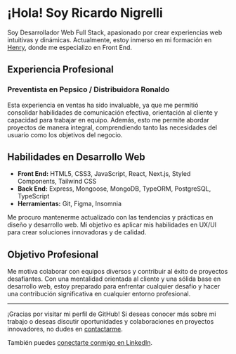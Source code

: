 # ¡Hola! Soy Ricardo Nigrelli

Soy Desarrollador Web Full Stack, apasionado por crear experiencias web intuitivas y dinámicas. Actualmente, estoy inmerso en mi formación en [Henry](https://www.soyhenry.com/), donde me especializo en Front End.

## Experiencia Profesional

### Preventista en Pepsico / Distribuidora Ronaldo
Esta experiencia en ventas ha sido invaluable, ya que me permitió consolidar habilidades de comunicación efectiva, orientación al cliente y capacidad para trabajar en equipo. Además, esto me permite abordar proyectos de manera integral, comprendiendo tanto las necesidades del usuario como los objetivos del negocio.

## Habilidades en Desarrollo Web

- **Front End:** HTML5, CSS3, JavaScript, React, Next.js, Styled Components, Tailwind CSS
- **Back End:** Express, Mongoose, MongoDB, TypeORM, PostgreSQL, TypeScript
- **Herramientas:** Git, Figma, Insomnia

Me procuro mantenerme actualizado con las tendencias y prácticas en diseño y desarrollo web. Mi objetivo es aplicar mis habilidades en UX/UI para crear soluciones innovadoras y de calidad.

## Objetivo Profesional

Me motiva colaborar con equipos diversos y contribuir al éxito de proyectos desafiantes. Con una mentalidad orientada al cliente y una sólida base en desarrollo web, estoy preparado para enfrentar cualquier desafío y hacer una contribución significativa en cualquier entorno profesional.

---

¡Gracias por visitar mi perfil de GitHub! Si deseas conocer más sobre mi trabajo o deseas discutir oportunidades y colaboraciones en proyectos innovadores, no dudes en [contactarme](mailto:richard_n96@hotmail.com).

También puedes [conectarte conmigo en LinkedIn](https://www.linkedin.com/in/ricardonigrelli).

